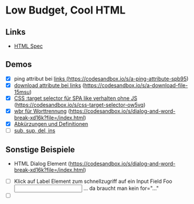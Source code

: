 # Low Budget, Cool HTML

## Links

- [HTML Spec](https://html.spec.whatwg.org/multipage/)

## Demos

- [x] ping attribut bei <a href="..."> links (https://codesandbox.io/s/a-ping-attribute-spb95)
- [x] [download attribute bei links](examples/a-download-attribute.html) (https://codesandbox.io/s/a-download-file-15msu)
- [x] [CSS :target selector für SPA like verhalten ohne JS](examples/css-target-selector) (https://codesandbox.io/s/css-target-selector-ow5vq)
- [x] [wbr für Worttrennung](examples/wbr-word-break.html) (https://codesandbox.io/s/dialog-and-word-break-xd16k?file=/index.html)
- [x] [Abkürzungen und Definitionen](examples/abbr-element.html)
- [ ] [sub, sup, del, ins](examples/inline-text-markup.html)

## Sonstige Beispiele

- HTML Dialog Element (https://codesandbox.io/s/dialog-and-word-break-xd16k?file=/index.html)
- [ ] Klick auf Label Element zum schnellzugriff auf ein Input Field <label>Foo<input name="foo"></label> ... da braucht man kein for="..."
- [ ] <template> Element -> okay, das ist insbesondere mit JS Nützlich...
- [ ] contenteditable attribute
- [ ] Einfacher Weg auf der Serverseite herauszufinden ob der aktuelle User-Agent JS aktiviert hat (https://www.codeproject.com/Tips/1217469/How-to-Detect-if-Client-has-JavaScript-Enabled-Dis)
- [ ] loading="lazy" attribute for image https://web.dev/browser-level-image-lazy-loading/
- [ ] rel=noopener, noreferrer,nofollow https://pointjupiter.com/what-noopener-noreferrer-nofollow-explained/
- [ ] Default Referrer Policy <meta name="referrer" content="default">https://w3c.github.io/webappsec-referrer-policy/#referrer-policy
- [ ] Change http method to submit form for input elements via formmethod attribute https://html.spec.whatwg.org/multipage/form-control-infrastructure.html#attr-fs-formmethod
- [ ] [10 rare HTML tags](https://code.tutsplus.com/articles/10-rare-html-tags-you-really-should-know--net-3908)
- [ ] [Hidden features of HTML](https://stackoverflow.com/questions/954327/hidden-features-of-html)
- [ ] [5 HTML tricks](https://www.geeksforgeeks.org/top-5-html-tricks-that-you-should-know/)
- [ ] Built-in autocompletion with input and datalist: https://developer.mozilla.org/en-US/docs/Web/HTML/Element/datalist
- [ ] Built-in expandable with details and summary: https://developer.mozilla.org/en-US/docs/Web/HTML/Element/details
- [ ] SVG animations with CSS: https://css-tricks.com/animating-svg-css/

